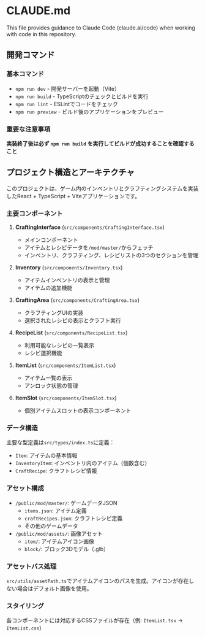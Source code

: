 # CLAUDE.md

This file provides guidance to Claude Code (claude.ai/code) when working with code in this repository.

## 開発コマンド

### 基本コマンド
- `npm run dev` - 開発サーバーを起動（Vite）
- `npm run build` - TypeScriptのチェックとビルドを実行
- `npm run lint` - ESLintでコードをチェック
- `npm run preview` - ビルド後のアプリケーションをプレビュー

### 重要な注意事項
**実装終了後は必ず `npm run build` を実行してビルドが成功することを確認すること**

## プロジェクト構造とアーキテクチャ

このプロジェクトは、ゲーム内のインベントリとクラフティングシステムを実装したReact + TypeScript + Viteアプリケーションです。

### 主要コンポーネント

1. **CraftingInterface** (`src/components/CraftingInterface.tsx`)
   - メインコンポーネント
   - アイテムとレシピデータを`/mod/master/`からフェッチ
   - インベントリ、クラフティング、レシピリストの3つのセクションを管理

2. **Inventory** (`src/components/Inventory.tsx`)
   - アイテムインベントリの表示と管理
   - アイテムの追加機能

3. **CraftingArea** (`src/components/CraftingArea.tsx`)
   - クラフティングUIの実装
   - 選択されたレシピの表示とクラフト実行

4. **RecipeList** (`src/components/RecipeList.tsx`)
   - 利用可能なレシピの一覧表示
   - レシピ選択機能

5. **ItemList** (`src/components/ItemList.tsx`)
   - アイテム一覧の表示
   - アンロック状態の管理

6. **ItemSlot** (`src/components/ItemSlot.tsx`)
   - 個別アイテムスロットの表示コンポーネント

### データ構造

主要な型定義は`src/types/index.ts`に定義：
- `Item`: アイテムの基本情報
- `InventoryItem`: インベントリ内のアイテム（個数含む）
- `CraftRecipe`: クラフトレシピ情報

### アセット構成

- `/public/mod/master/`: ゲームデータJSON
  - `items.json`: アイテム定義
  - `craftRecipes.json`: クラフトレシピ定義
  - その他のゲームデータ
- `/public/mod/assets/`: 画像アセット
  - `item/`: アイテムアイコン画像
  - `block/`: ブロック3Dモデル（.glb）

### アセットパス処理

`src/utils/assetPath.ts`でアイテムアイコンのパスを生成。アイコンが存在しない場合はデフォルト画像を使用。

### スタイリング

各コンポーネントには対応するCSSファイルが存在（例: `ItemList.tsx` → `ItemList.css`）